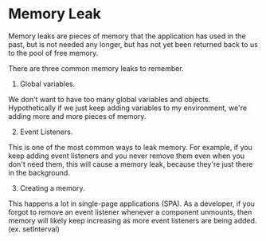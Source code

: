 # Memory Leak

Memory leaks are pieces of memory that the application has used in the past, but is not needed any longer, but has not yet been returned back to us to the pool of free memory.

There are three common memory leaks to remember.

1. Global variables.

We don't want to have too many global variables and objects. Hypothetically if we just keep adding variables to my environment, we're adding more and more pieces of memory.

2. Event Listeners.

This is one of the most common ways to leak memory. For example, if you keep adding event listeners and you never remove them even when you don't need them, this will cause a memory leak, because they're just there in the background.

3. Creating a memory.

This happens a lot in single-page applications (SPA). As a developer, if you forgot to remove an event listener whenever a component unmounts, then memory will likely keep increasing as more event listeners are being added. (ex. setInterval)
